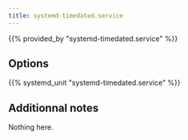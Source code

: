 ```yaml
---
title: systemd-timedated.service
---
```


{{% provided_by "systemd-timedated.service" %}}

## Options

{{% systemd_unit "systemd-timedated.service" %}}

## Additionnal notes

Nothing here.